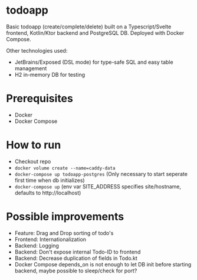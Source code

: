 # todoapp

Basic todoapp (create/complete/delete) built on a Typescript/Svelte frontend, Kotlin/Ktor backend and PostgreSQL DB. Deployed with Docker Compose.

Other technologies used:
- JetBrains/Exposed (DSL mode) for type-safe SQL and easy table management
- H2 in-memory DB for testing

# Prerequisites
- Docker
- Docker Compose

# How to run
- Checkout repo
- `docker volume create --name=caddy-data`
- `docker-compose up todoapp-postgres` (Only necessary to start seperate first time when db initializes)
- `docker-compose up` (env var SITE_ADDRESS specifies site/hostname, defaults to http://localhost)


# Possible improvements
- Feature: Drag and Drop sorting of todo's
- Frontend: Internationalization
- Backend: Logging
- Backend: Don't expose internal Todo-ID to frontend
- Backend: Decrease duplication of fields in Todo.kt
- Docker Compose depends_on is not enough to let DB init before starting backend, maybe possible to sleep/check for port?
